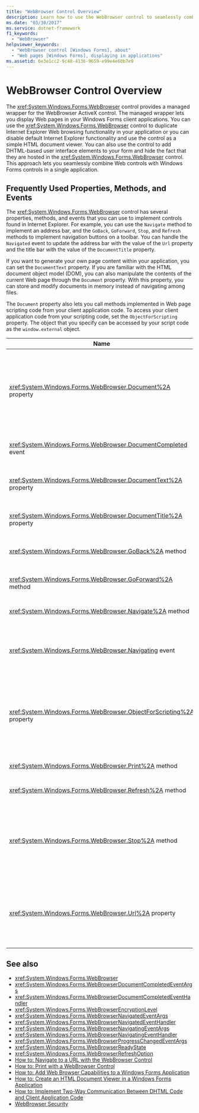 ```yaml
---
title: "WebBrowser Control Overview"
description: Learn how to use the WebBrowser control to seamlessly combine Web controls with Windows Forms controls in a single application.
ms.date: "03/30/2017"
ms.service: dotnet-framework
f1_keywords:
  - "WebBrowser"
helpviewer_keywords:
  - "WebBrowser control [Windows Forms], about"
  - "Web pages [Windows Forms], displaying in applications"
ms.assetid: 6e3e1cc2-9c48-4136-9659-e99e4e60b7e9
---
```

# WebBrowser Control Overview

The <xref:System.Windows.Forms.WebBrowser> control provides a managed wrapper for the WebBrowser ActiveX control. The managed wrapper lets you display Web pages in your Windows Forms client applications. You can use the <xref:System.Windows.Forms.WebBrowser> control to duplicate Internet Explorer Web browsing functionality in your application or you can disable default Internet Explorer functionality and use the control as a simple HTML document viewer. You can also use the control to add DHTML-based user interface elements to your form and hide the fact that they are hosted in the <xref:System.Windows.Forms.WebBrowser> control. This approach lets you seamlessly combine Web controls with Windows Forms controls in a single application.

## Frequently Used Properties, Methods, and Events

The <xref:System.Windows.Forms.WebBrowser> control has several properties, methods, and events that you can use to implement controls found in Internet Explorer. For example, you can use the `Navigate` method to implement an address bar, and the `GoBack`, `GoForward`, `Stop`, and `Refresh` methods to implement navigation buttons on a toolbar. You can handle the `Navigated` event to update the address bar with the value of the `Url` property and the title bar with the value of the `DocumentTitle` property.

If you want to generate your own page content within your application, you can set the `DocumentText` property. If you are familiar with the HTML document object model (DOM), you can also manipulate the contents of the current Web page through the `Document` property. With this property, you can store and modify documents in memory instead of navigating among files.

The `Document` property also lets you call methods implemented in Web page scripting code from your client application code. To access your client application code from your scripting code, set the `ObjectForScripting` property. The object that you specify can be accessed by your script code as the `window.external` object.

|Name|Description|
|----------|-----------------|
|<xref:System.Windows.Forms.WebBrowser.Document%2A> property|Gets an object that provides managed access to the HTML document object model (DOM) of the current Web page.|
|<xref:System.Windows.Forms.WebBrowser.DocumentCompleted> event|Occurs when a Web page finishes loading.|
|<xref:System.Windows.Forms.WebBrowser.DocumentText%2A> property|Gets or sets the HTML content of the current Web page.|
|<xref:System.Windows.Forms.WebBrowser.DocumentTitle%2A> property|Gets the title of the current Web page.|
|<xref:System.Windows.Forms.WebBrowser.GoBack%2A> method|Navigates to the previous page in history.|
|<xref:System.Windows.Forms.WebBrowser.GoForward%2A> method|Navigates to the next page in history.|
|<xref:System.Windows.Forms.WebBrowser.Navigate%2A> method|Navigates to the specified URL.|
|<xref:System.Windows.Forms.WebBrowser.Navigating> event|Occurs before navigation begins, enabling the action to be canceled.|
|<xref:System.Windows.Forms.WebBrowser.ObjectForScripting%2A> property|Gets or sets an object that Web page scripting code can use to communicate with your application.|
|<xref:System.Windows.Forms.WebBrowser.Print%2A> method|Prints the current Web page.|
|<xref:System.Windows.Forms.WebBrowser.Refresh%2A> method|Reloads the current Web page.|
|<xref:System.Windows.Forms.WebBrowser.Stop%2A> method|Halts the current navigation and stops dynamic page elements such as sounds and animation.|
|<xref:System.Windows.Forms.WebBrowser.Url%2A> property|Gets or sets the URL of the current Web page. Setting this property navigates the control to the new URL.|

## See also

- <xref:System.Windows.Forms.WebBrowser>
- <xref:System.Windows.Forms.WebBrowserDocumentCompletedEventArgs>
- <xref:System.Windows.Forms.WebBrowserDocumentCompletedEventHandler>
- <xref:System.Windows.Forms.WebBrowserEncryptionLevel>
- <xref:System.Windows.Forms.WebBrowserNavigatedEventArgs>
- <xref:System.Windows.Forms.WebBrowserNavigatedEventHandler>
- <xref:System.Windows.Forms.WebBrowserNavigatingEventArgs>
- <xref:System.Windows.Forms.WebBrowserNavigatingEventHandler>
- <xref:System.Windows.Forms.WebBrowserProgressChangedEventArgs>
- <xref:System.Windows.Forms.WebBrowserReadyState>
- <xref:System.Windows.Forms.WebBrowserRefreshOption>
- [How to: Navigate to a URL with the WebBrowser Control](how-to-navigate-to-a-url-with-the-webbrowser-control.md)
- [How to: Print with a WebBrowser Control](how-to-print-with-a-webbrowser-control.md)
- [How to: Add Web Browser Capabilities to a Windows Forms Application](how-to-add-web-browser-capabilities-to-a-windows-forms-application.md)
- [How to: Create an HTML Document Viewer in a Windows Forms Application](how-to-create-an-html-document-viewer-in-a-windows-forms-application.md)
- [How to: Implement Two-Way Communication Between DHTML Code and Client Application Code](implement-two-way-com-between-dhtml-and-client.md)
- [WebBrowser Security](webbrowser-security.md)
